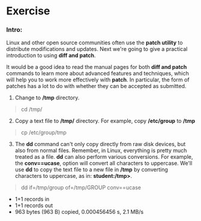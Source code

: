 # Exercise

### Intro:

Linux and other open source communities often use the **patch utility** to distribute modifications and updates.
Next we're going to give a practical introduction to using **diff and patch**.

It would be a good idea to read the manual pages for both **diff and patch** commands to learn more about advanced
features and techniques, which will help you to work more effectively with **patch**. In particular, the form of patches 
has a lot to do with whether they can be accepted as submitted.

1. Change to **/tmp** directory.
> cd /tmp/

2. Copy a text file to **/tmp/** directory. For example, copy **/etc/group** to **/tmp**
> cp /etc/group/tmp

3. The **dd** command can't only copy directly from raw disk devices, but also from normal files. Remember, in Linux,
everything is pretty much treated as a file. **dd** can also perform various conversions. For example, the **conv==ucase**,
option will convert all characters to uppercase. We'll use **dd** to copy the text file to a new file in **/tmp** by converting
characters to uppercase, as in: **student:/tmp>**.
>dd if=/tmp/group of=/tmp/GROUP conv==ucase

- 1+1 records in
- 1+1 records out
- 963 bytes (963 B) copied, 0.000456456 s, 2.1 MB/s



